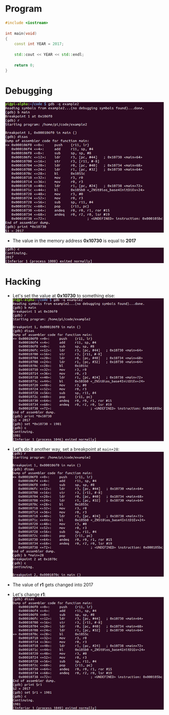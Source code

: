 # Program
```cpp
#include <iostream>
 
int main(void) 
{
	const int YEAR = 2017;
	
	std::cout << YEAR << std::endl;
	
	return 0;
}
```

# Debugging
![](../Assets/const-gdb.jpg)
- The value in the memory address **0x10730** is equal to **2017**

![](../Assets/const-gdb-2.jpg)

# Hacking
- Let's set the value at **0x10730** to something else:
![](../Assets/const-gdb-hack.jpg)

- Let's do it another way, set a breakpoint at `main+28`:
![](../Assets/const-gdb-hack-2.jpg)
- The value of **r1** gets changed into 2017

- Let's change **r1**:
![](../Assets/const-gdb-hack-3.jpg)
